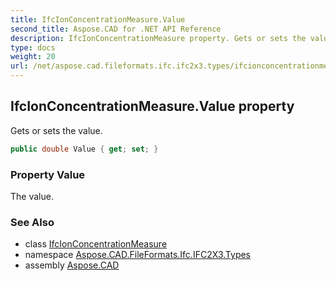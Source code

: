 ```yaml
---
title: IfcIonConcentrationMeasure.Value
second_title: Aspose.CAD for .NET API Reference
description: IfcIonConcentrationMeasure property. Gets or sets the value
type: docs
weight: 20
url: /net/aspose.cad.fileformats.ifc.ifc2x3.types/ifcionconcentrationmeasure/value/
---
```

## IfcIonConcentrationMeasure.Value property

Gets or sets the value.

```csharp
public double Value { get; set; }
```

### Property Value

The value.

### See Also

* class [IfcIonConcentrationMeasure](../)
* namespace [Aspose.CAD.FileFormats.Ifc.IFC2X3.Types](../../ifcionconcentrationmeasure/)
* assembly [Aspose.CAD](../../../)


